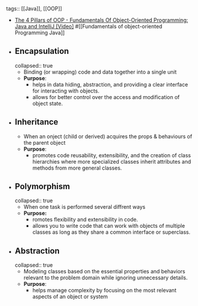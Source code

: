 tags:: [[Java]], [[OOP]]

- [The 4 Pillars of OOP - Fundamentals Of Object-Oriented Programming: Java and IntelliJ [Video]](https://learning.oreilly.com/videos/fundamentals-of-object-oriented/9781837635702/9781837635702-video3_4/) #[[Fundamentals of object-oriented Programming Java]]
- ## Encapsulation
  collapsed:: true
	- Binding (or wrapping) code and data together into a single unit
	- **Purpose**:
		- helps in data hiding, abstraction, and providing a clear interface for interacting with objects.
		- allows for better control over the access and modification of object state.
- ## Inheritance
	- When an onject (child or derived) acquires the props & behaviours of the parent object
	- **Purpose**:
		- promotes code reusability, extensibility, and the creation of class hierarchies where more specialized classes inherit attributes and methods from more general classes.
- ## Polymorphism
  collapsed:: true
	- When one task is performed several diffrent ways
	- **Purpose:**
		- romotes flexibility and extensibility in code.
		- allows you to write code that can work with objects of multiple classes as long as they share a common interface or superclass.
- ## Abstraction
  collapsed:: true
	- Modeling classes based on the essential properties and behaviors relevant to the problem domain while ignoring unnecessary details.
	- **Purpose**:
		- helps manage complexity by focusing on the most relevant aspects of an object or system